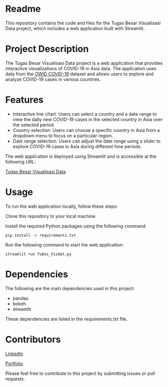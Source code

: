# Readme
This repository contains the code and files for the Tugas Besar Visualisasi Data project, which includes a web application built with Streamlit.

# Project Description
The Tugas Besar Visualisasi Data project is a web application that provides interactive visualizations of COVID-19 in Asia data. The application uses data from the [OWID COVID-19](https://raw.githubusercontent.com/owid/covid-19-data/master/public/data/owid-covid-data.csv) dataset and allows users to explore and analyze COVID-19 cases in various countries.

# Features
* Interactive line chart: Users can select a country and a date range to view the daily new COVID-19 cases in the selected country in Asia over the selected period.
* Country selection: Users can choose a specific country in Asia from a dropdown menu to focus on a particular region.
* Date range selection: Users can adjust the date range using a slider to explore COVID-19 cases in Asia during different time periods.

The web application is deployed using Streamlit and is accessible at the following URL:

[Tugas Besar Visualisasi Data](https://aburijal26-visdat-tubes-visdat-jau5mo.streamlit.app/)

# Usage
To run the web application locally, follow these steps:

Clone this repository to your local machine.

Install the required Python packages using the following command:

```
pip install -r requirements.txt
```

Run the following command to start the web application:

```
streamlit run Tubes_Visdat.py
```

# Dependencies
The following are the main dependencies used in this project:

* pandas
* bokeh
* streamlit

These dependencies are listed in the requirements.txt file.

# Contributors
[LinkedIn](https://www.linkedin.com/in/muhammad-abu-rijal-kusnaedi/)

[Portfolio](https://aburijal26.wixsite.com/portfolio) 

Please feel free to contribute to this project by submitting issues or pull requests.
